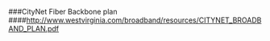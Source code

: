 ###CityNet Fiber Backbone plan
####http://www.westvirginia.com/broadband/resources/CITYNET_BROADBAND_PLAN.pdf
